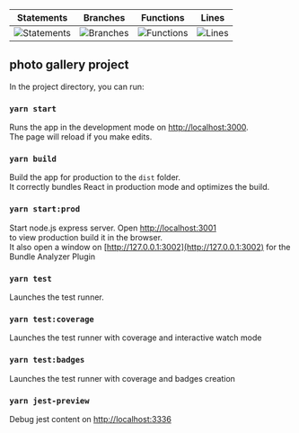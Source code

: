 
| Statements | Branches | Functions | Lines |
| -----------|----------|-----------|-------|
| ![Statements](https://img.shields.io/badge/Coverage-90.38%25-brightgreen.svg "Make me better!") | ![Branches](https://img.shields.io/badge/Coverage-71.55%25-red.svg "Make me better!") | ![Functions](https://img.shields.io/badge/Coverage-77.77%25-red.svg "Make me better!") | ![Lines](https://img.shields.io/badge/Coverage-90.32%25-brightgreen.svg "Make me better!") |


## photo gallery project

In the project directory, you can run:

### `yarn start`

Runs the app in the development mode on [http://localhost:3000](http://localhost:3000).<br>
The page will reload if you make edits.<br>

### `yarn build`

Build the app for production to the `dist` folder.<br/>
It correctly bundles React in production mode and optimizes the build.

### `yarn start:prod`

Start node.js express server. Open [http://localhost:3001](http://localhost:3001) <br/>
to view production build it in the browser. <br/>
It also open a window on [http://127.0.0.1:3002](http://127.0.0.1:3002) for the Bundle Analyzer Plugin

### `yarn test`

Launches the test runner.

### `yarn test:coverage`

Launches the test runner with coverage and interactive watch mode

### `yarn test:badges`

Launches the test runner with coverage and badges creation

### `yarn jest-preview`

Debug jest content on [http://localhost:3336](http://localhost:3336)
